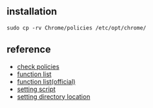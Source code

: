 ## installation

```
sudo cp -rv Chrome/policies /etc/opt/chrome/
```

## reference

* [check policies](chrome://policy/)
* [function list](https://admx.help/?Category=Chrome&Policy=Google.Policies.Chrome::URLBlocklist&Language=ja-jp)
* [function list(official)](https://support.google.com/chrome/a/answer/9867568?_ga=2.101856835.375582005.1662560424-783211058.1662560424&visit_id=637981567076503679-4195988579&p=Configure_ExtensionSettings_policy&rd=1)
* [setting script](https://chromeenterprise.google/policies/#ExtensionSettings)
* [setting directory location](https://askubuntu.com/questions/695360/cannot-create-folder-etc-opt-chrome-policies-managed)
